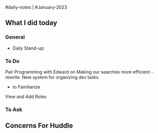 #daily-notes | #January-2023

## What I did today


### General

- Daily Stand-up: 

### To Do

Pair Programming with Edward on Making our searches more efficient
	- rewrite.
New system for organizing dev tasks
- to 
Familiarize

View and Add Roles

### To Ask


## Concerns For Huddle


